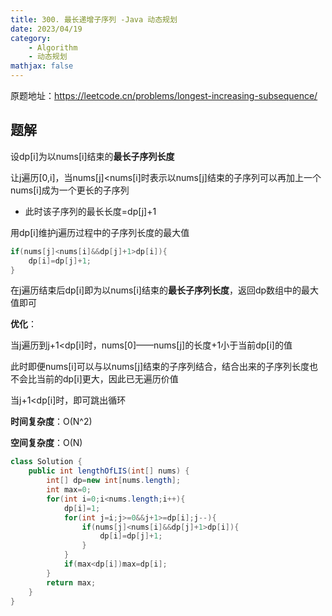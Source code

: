 ```yaml
---
title: 300. 最长递增子序列 -Java 动态规划
date: 2023/04/19
category: 
    - Algorithm
    - 动态规划
mathjax: false
---
```

原题地址：https://leetcode.cn/problems/longest-increasing-subsequence/

## 题解
设dp[i]为以nums[i]结束的**最长子序列长度**

让j遍历[0,i]，当nums[j]<nums[i]时表示以nums[j]结束的子序列可以再加上一个nums[i]成为一个更长的子序列
- 此时该子序列的最长长度=dp[j]+1

用dp[i]维护j遍历过程中的子序列长度的最大值
```java
if(nums[j]<nums[i]&&dp[j]+1>dp[i]){
    dp[i]=dp[j]+1;
}
```

在j遍历结束后dp[i]即为以nums[i]结束的**最长子序列长度**，返回dp数组中的最大值即可

**优化**：

当j遍历到j+1<dp[i]时，nums[0]——nums[j]的长度+1小于当前dp[i]的值

此时即便nums[i]可以与以nums[j]结束的子序列结合，结合出来的子序列长度也不会比当前的dp[i]更大，因此已无遍历价值

当j+1<dp[i]时，即可跳出循环

**时间复杂度**：O(N^2)

**空间复杂度**：O(N)

```java
class Solution {
    public int lengthOfLIS(int[] nums) {
        int[] dp=new int[nums.length];
        int max=0;
        for(int i=0;i<nums.length;i++){
            dp[i]=1;
            for(int j=i;j>=0&&j+1>=dp[i];j--){
                if(nums[j]<nums[i]&&dp[j]+1>dp[i]){
                    dp[i]=dp[j]+1;
                }
            }
            if(max<dp[i])max=dp[i];
        }
        return max;
    }
}
```
